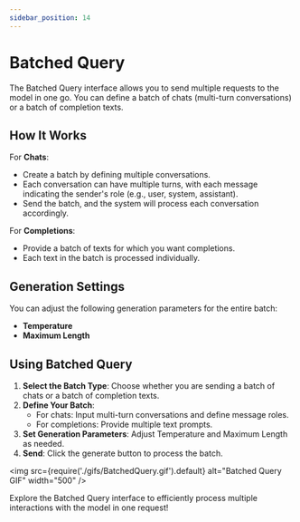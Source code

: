 ```yaml
---
sidebar_position: 14
---
```

# Batched Query

The Batched Query interface allows you to send multiple requests to the model in one go. You can define a batch of chats (multi-turn conversations) or a batch of completion texts.

## How It Works

For **Chats**:

- Create a batch by defining multiple conversations.
- Each conversation can have multiple turns, with each message indicating the sender's role (e.g., user, system, assistant).
- Send the batch, and the system will process each conversation accordingly.

For **Completions**:

- Provide a batch of texts for which you want completions.
- Each text in the batch is processed individually.

## Generation Settings

You can adjust the following generation parameters for the entire batch:

- **Temperature**
- **Maximum Length**

## Using Batched Query

1. **Select the Batch Type**: Choose whether you are sending a batch of chats or a batch of completion texts.
2. **Define Your Batch**:
   - For chats: Input multi-turn conversations and define message roles.
   - For completions: Provide multiple text prompts.
3. **Set Generation Parameters**: Adjust Temperature and Maximum Length as needed.
4. **Send**: Click the generate button to process the batch.

<img src={require('./gifs/BatchedQuery.gif').default} alt="Batched Query GIF" width="500" />

Explore the Batched Query interface to efficiently process multiple interactions with the model in one request!

